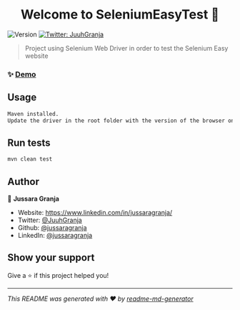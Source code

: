 <h1 align="center">Welcome to SeleniumEasyTest 👋</h1>
<p>
  <img alt="Version" src="https://img.shields.io/badge/version-1.0.0-blue.svg?cacheSeconds=2592000" />
  <a href="https://twitter.com/JuuhGranja" target="_blank">
    <img alt="Twitter: JuuhGranja" src="https://img.shields.io/twitter/follow/JuuhGranja.svg?style=social" />
  </a>
</p>

> Project using Selenium Web Driver in order to test the Selenium Easy website

### ✨ [Demo](https://www.seleniumeasy.com/test/)

## Usage

```sh
Maven installed.
Update the driver in the root folder with the version of the browser on which you want to run the tests.
```

## Run tests

```sh
mvn clean test
```

## Author

👤 **Jussara Granja**

* Website: https://www.linkedin.com/in/jussaragranja/
* Twitter: [@JuuhGranja](https://twitter.com/JuuhGranja)
* Github: [@jussaragranja](https://github.com/jussaragranja)
* LinkedIn: [@jussaragranja](https://linkedin.com/in/jussaragranja)

## Show your support

Give a ⭐️ if this project helped you!

***
_This README was generated with ❤️ by [readme-md-generator](https://github.com/kefranabg/readme-md-generator)_
